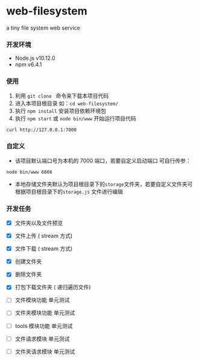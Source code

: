 # web-filesystem
a tiny file system web service

### 开发环境

- Node.js v10.12.0
- npm v6.4.1

### 使用

1. 利用 `git clone ` 命令来下载本项目代码
2. 进入本项目根目录 如：`cd web-filesystem/`
3. 执行 `npm install` 安装项目依赖环境包
4. 执行 `npm start` 或 `node bin/www`  开始运行项目代码


```bash
curl http://127.0.0.1:7000
```

### 自定义

- 该项目默认端口号为本机的 7000 端口，若要自定义启动端口 可自行传参：

```
node bin/www 6666
```

- 本地存储文件夹默认为项目根目录下的`storage`文件夹，若要自定义文件夹可根据项目根目录下的`storage.js` 文件进行编辑

### 开发任务

- [x] 文件夹以及文件预览
- [x] 文件上传 ( stream 方式)
- [x] 文件下载 ( stream 方式)
- [x] 创建文件夹
- [x] 删除文件夹
- [x] 打包下载文件夹 ( 递归遍历文件)
- [ ] 文件模块功能 单元测试
- [ ] 文件夹模块功能 单元测试
- [ ] tools 模块功能 单元测试
- [ ] 文件请求模块  单元测试
- [ ] 文件夹请求模块 单元测试

